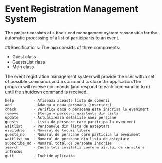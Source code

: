 # Event Registration Management System

The project consists of a back-end management system responsible for the automatic processing of a list of participants to an event.

##Specifications:
The app consists of three components:
- Guest class
- GuestsList class
- Main class

The event registration management system will provide the user with a set of possible commands and a command to close the application.The program will receive commands (and respond to each command in turn) until the shutdown command is received.

```
help         - Afiseaza aceasta lista de comenzi
add          - Adauga o noua persoana (inscriere)
check        - Verifica daca o persoana este inscrisa la eveniment
remove       - Sterge o persoana existenta din lista
update       - Actualizeaza detaliile unei persoane
guests       - Lista de persoane care participa la eveniment
waitlist     - Persoanele din lista de asteptare
available    - Numarul de locuri libere
guests_no    - Numarul de persoane care participa la eveniment
waitlist_no  - Numarul de persoane din lista de asteptare
subscribe_no - Numarul total de persoane inscrise
search       - Cauta toti invitatii conform sirului de caractere introdus
quit         - Inchide aplicatia
```


